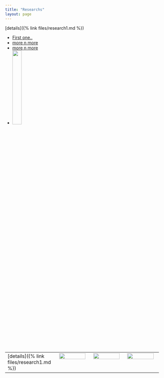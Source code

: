 ```yaml
---
title: "Researchs"
layout: page
---
```

  [details]({% link files/research1.md %})
  <ul>
   <li>
      <div class="more"><a href="{% link files/research1.md %}">First one..</a></div>
   </li>
   <li>
      <div class="more"><a href="{% link files/research1.md %}">more n more</a></div>
   </li>
   <li>
      <div class="more"><a href="{% link files/research1.md %}">more n more</a></div>
   </li>
   <li>
     <img style="float: center;" src="assets/images/Gautam_Hpa_infectedPlant.JPG" height="25%" width="25%"/>
   </li>
   </ul>
   
  <table valign="top" align="center">
  <tr>
    <td width="20%" height="100%" valign="top" align="left">[details]({% link files/research1.md %})</td>
    <td width="20%" height="100%" valign="top" style="border: none;">
      <a href="/research2.md">
        <img style="float: center;" src="assets/images/Gautam_Hpa_infectedPlant.JPG" height="95%" width="95%"/>
      </a>    
    </td>
    <td width="20%" height="100%" valign="top" style="border: none;">
      <a href="/research3.md">
        <img style="float: center;" src="assets/images/Gautam_Hpa_infectedPlant.JPG" height="95%" width="95%"/>
      </a>
    </td>
    <td width="20%" height="100%" valign="top" style="border: none;">
      <a href="/research4.md">
        <img style="float: center;" src="assets/images/Gautam_Hpa_infectedPlant.JPG" height="95%" width="95%"/>
      </a>
    </td>
  </tr>
  </table>
